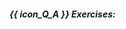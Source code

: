 ##### {{ icon_Q_A }} Exercises:

  <!-- TODO <include src="q-tick-leastCorrect.md" /> -->
  <include src="q-essay-describeObjectInScenario.md" />
